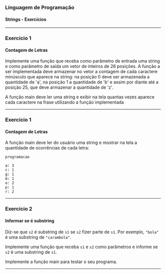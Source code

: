 ### Linguagem de Programação
#### Strings - Exercícios
---

### Exercício 1
#### Contagem de Letras

Implemente uma função que receba como parâmetro de entrada uma string
e como parâmetro de saída um vetor de inteiros de 26 posições.
A função a ser implementada deve armazenar no vetor a contagem de
cada caractere minúsculo que aparece na string: na posição 0 deve ser
armazenada a quantidade de 'a', na posição 1 a quantidade de 'b' e assim
por diante até a posição 25, que deve armazenar a quantidade de 'z'.

A função main deve ler uma string e exibir na tela quantas vezes aparece cada caractere na frase utilizando
a função implementada

---

### Exercício 1
#### Contagem de Letras

A função main deve ler do usuário uma string e mostrar na tela a
quantidade de ocorrências de cada letra:

```
programacao

a: 3
c: 1
g: 1
m: 1
o: 2
p: 1
r: 2
```

---

### Exercício 2
#### Informar se é substring

Diz-se que `s2` é substring de `s1` se `s2` fizer parte de `s1`.
Por exemplo, `"bola"` é uma substring de `"carambola"`.

Implemente uma função que receba `s1` e `s2` como parâmetros e informe
se `s2` é uma substring de `s1`. 

Implemente a função main para testar o seu programa.

---